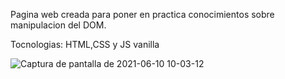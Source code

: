 Pagina web creada para poner en practica conocimientos sobre manipulacion del DOM.

Tocnologias: HTML,CSS y JS vanilla

![Captura de pantalla de 2021-06-10 10-03-12](https://user-images.githubusercontent.com/63824391/121529767-19056b00-c9d3-11eb-9ce2-c98ef87b8c20.png)
